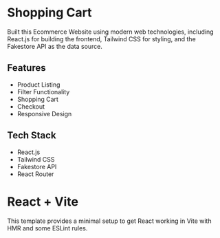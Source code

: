 # Shopping Cart

Built this Ecommerce Website using modern web technologies, including React.js for building the frontend, Tailwind CSS for styling, and the Fakestore API as the data source. 

## Features
- Product Listing
- Filter Functionality
- Shopping Cart
- Checkout
- Responsive Design

## Tech Stack
- React.js
- Tailwind CSS
- Fakestore API
- React Router


# React + Vite

This template provides a minimal setup to get React working in Vite with HMR and some ESLint rules.

